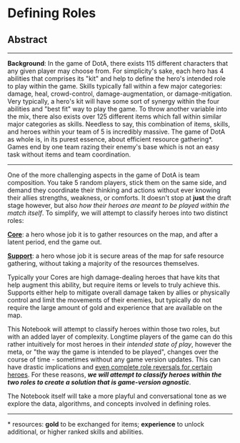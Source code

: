# Defining Roles

## Abstract

---

<b>Background</b>: In the game of DotA, there exists 115 different characters that any given player may choose from. For simplicity's sake, each hero has 4 abilities that comprises its "kit" and help to define the hero's intended role to play within the game. Skills typically fall within a few major categories: damage, heal, crowd-control, damage-augmentation, or damage-mitigation. Very typically, a hero's kit will have some sort of synergy within the four abilities and "best fit" way to play the game. To throw another variable into the mix, there also exists over 125 different items which fall within similar major categories as skills. Needless to say, this combination of items, skills, and heroes within your team of 5 is incredibly massive. The game of DotA as whole is, in its purest essence, about efficient resource gathering\*. Games end by one team razing their enemy's base which is not an easy task without items and team coordination.

---

One of the more challenging aspects in the game of DotA is team composition. You take 5 random players, stick them on the same side, and demand they coordinate their thinking and actions without ever knowing their allies strengths, weakness, or comforts. It doesn't stop at <b>just</b> the draft stage however, but also <i>how their heroes are meant to be played within the match itself</i>. To simplify, we will attempt to classify heroes into two distinct roles:

<b><u>Core</u></b>: a hero whose job it is to gather resources on the map, and after a latent period, end the game out.

<b><u>Support</u></b>: a hero whose job it is secure areas of the map for safe resource gathering, without taking a majority of the resources themselves.

Typically your Cores are high damage-dealing heroes that have kits that help augment this ability, but require items or levels to truly achieve this. Supports either help to mitigate overall damage taken by allies or physically control and limit the movements of their enemies, but typically do not require the large amount of gold and experience that are available on the map.

This Notebook will attempt to classify heroes within those two roles, but with an added layer of complexity. Longtime players of the game can do this rather intuitively for most heroes in their <i>intended state of play</i>, however the meta, or "the way the game is intended to be played", changes over the course of time - sometimes without any game version updates. This can have drastic implications and [even complete role reversals for certain heroes][1]. For these reasons, <b><i>we will attempt to classify heroes within the two roles to create a solution that is game-version agnostic</i></b>.

The Notebook itself will take a more playful and conversational tone as we explore the data, algorithms, and concepts involved in defining roles.

---

\* resources: **gold** to be exchanged for items; **experience** to unlock additional, or higher ranked skills and abilities.

[1]: https://news.unikrn.com/article/eg-mineski-natures-prophet-furion-support-dota-2